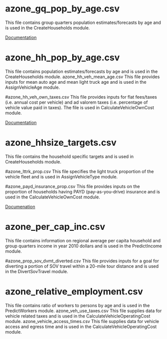 # azone_gq_pop_by_age.csv


 This file contains group quarters population estimates/forecasts by age and is used in the CreateHouseholds module.

[Documentation](https://github.com/visioneval/VisionEval/blob/master/sources/modules/VESimHouseholds/inst/module_docs/CreateHouseholds.md#azone_gq_pop_by_agecsv)

# azone_hh_pop_by_age.csv

This file contains population estimates/forecasts by age and is used in the CreateHouseholds module.
azone_hh_veh_mean_age.csv This file provides inputs for mean auto age and mean light truck age and is used in the AssignVehicleAge module.

#azone_hh_veh_own_taxes.csv This file provides inputs for flat fees/taxes (i.e. annual cost per vehicle) and ad valorem taxes (i.e. percentage of vehicle value paid in taxes). The file is used in CalculateVehicleOwnCost module.

[Documentation](https://github.com/visioneval/VisionEval/blob/master/sources/modules/VESimHouseholds/inst/module_docs/CreateHouseholds.md#azone_hh_pop_by_agecsv)


# azone_hhsize_targets.csv

This file contains the household specific targets and is used in CreateHouseholds module.

#azone_lttrk_prop.csv This file specifies the light truck proportion of the vehicle fleet and is used in AssignVehicleType module.

#azone_payd_insurance_prop.csv This file provides inputs on the proportion of households having PAYD (pay-as-you-drive) insurance and is used in the CalculateVehicleOwnCost module.

[Documenation](https://github.com/visioneval/VisionEval/blob/master/sources/modules/VESimHouseholds/inst/module_docs/CreateHouseholds.md#azone_hhsize_targetscsv)


# azone_per_cap_inc.csv

This file contains information on regional average per capita household and group quarters income in year 2010 dollars and is used in the PredictIncome module.

#azone_prop_sov_dvmt_diverted.csv This file provides inputs for a goal for diverting a portion of SOV travel within a 20-mile tour distance and is used in the DivertSovTravel module.

# azone_relative_employment.csv

This file contains ratio of workers to persons by age and is used in the PredictWorkers module.
azone_veh_use_taxes.csv This file supplies data for vehicle related taxes and is used in the CalculateVehicleOperatingCost module.
azone_vehicle_access_times.csv This file supplies data for vehicle access and egress time and is used in the CalculateVehicleOperatingCost module.